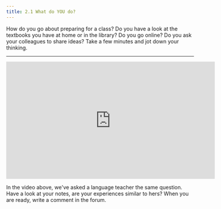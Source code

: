 ```yaml
---
title: 2.1 What do YOU do?
---
```


How do you go about preparing for a class? Do you have a look at the textbooks you have at home or in the library? Do you go online? Do you ask your colleagues to share ideas? Take a few minutes and jot down your thinking. 


----------
<iframe width="560" height="315" src="https://www.youtube.com/embed/ZfRSEvlCGUM" frameborder="0" allowfullscreen></iframe>

In the video above, we've asked a language teacher the same question. Have a look at your notes, are your experiences similar to hers? When you are ready, write a comment in the forum.
